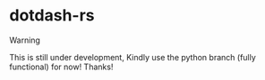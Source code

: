 # dotdash-rs

> [!WARNING]
> This is still under development, Kindly use the python branch (fully functional) for now! 
> Thanks!
